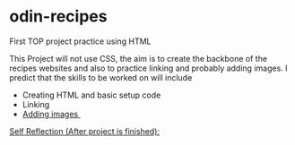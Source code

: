 # odin-recipes
First TOP project practice using HTML

This Project will not use CSS, the aim is to create the backbone of the recipes websites and also to practice linking and probably adding images. 
I predict that the skills to be worked on will include
- Creating HTML and basic setup code <!DOCTYPE html> <html> <head> <body>
- Linking <a href="" target="blankd" rel="noopener noreferrer">
- Adding images <img src>

Self Reflection (After project is finished):